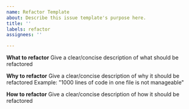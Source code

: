```yaml
---
name: Refactor Template
about: Describe this issue template's purpose here.
title: ''
labels: refactor
assignees: ''

---
```


**What to refactor**
Give a clear/concise description of what should be refactored

**Why to refactor**
Give a clear/concise description of why it should be refactored
Example: "1000 lines of code in one file is not manageable"

**How to refactor**
Give a clear/concise description of how it should be refactored
